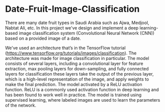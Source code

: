 # Date-Fruit-Image-Classification

There are many date fruit types in Saudi Arabia such as Ajwa, Medjool, Nabtat 
Ali, etc. In this project we've design and implement a deep learning-based image classification system (Convolutional Neural Network (CNN)) based on a provided image of a date.

We've used an architecture that’s in the TensorFlow tutorial (https://www.tensorflow.org/tutorials/images/classification). The architecture was made for 
image classification in particular. The model consists of several layers, including a 
convolutional layer for feature extraction, max pooling layers for down-sampling, and fully 
connected layers for classification these layers take the output of the previous layer, which is 
a high-level representation of the image, and apply weights to make the final prediction. The 
model activated by a ReLU activation function. ReLU is a commonly used activation function 
in deep learning and has been found to work well in practice. The model is trained using 
supervised learning, where labeled images are used to learn the parameters of the network.




